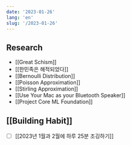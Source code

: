 ```yaml
---
date: '2023-01-26'
lang: 'en'
slug: '/2023-01-26'
---
```


## Research

- [[Great Schism]]
- [[한민족은 해적되었다]]
- [[Bernoulli Distribution]]
- [[Poisson Approximation]]
- [[Stirling Approximation]]
- [[Use Your Mac as your Bluetooth Speaker]]
- [[Project Core ML Foundation]]

## [[Building Habit]]

- [ ] [[2023년 1월과 2월에 하루 25분 조깅하기]]
